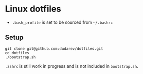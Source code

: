 # Linux dotfiles

- `.bash_profile` is set to be sourced from `~/.bashrc`

## Setup

```
git clone git@github.com:dudarev/dotfiles.git
cd dotfiles
./bootstrap.sh
```

`.zshrc` is still work in progress and is not included in `bootstrap.sh`.
